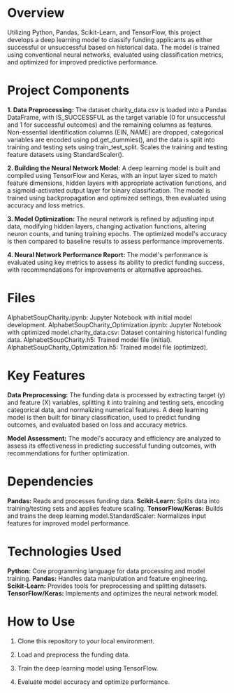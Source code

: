 # Overview

Utilizing Python, Pandas, Scikit-Learn, and TensorFlow, this project develops a deep learning model to classify funding applicants as either successful or unsuccessful based on historical data. The model is trained using conventional neural networks, evaluated using classification metrics, and optimized for improved predictive performance.

# Project Components

__1. Data Preprocessing:__ The dataset charity_data.csv is loaded into a Pandas DataFrame, with IS_SUCCESSFUL as the target variable (0 for unsuccessful and 1 for successful outcomes) and the remaining columns as features. Non-essential identification columns (EIN, NAME) are dropped, categorical variables are encoded using pd.get_dummies(), and the data is split into training and testing sets using train_test_split.
Scales the training and testing feature datasets using StandardScaler().

__2. Building the Neural Network Model:__ A deep learning model is built and compiled using TensorFlow and Keras, with an input layer sized to match feature dimensions, hidden layers with appropriate activation functions, and a sigmoid-activated output layer for binary classification. The model is trained using backpropagation and optimized settings, then evaluated using accuracy and loss metrics.

__3. Model Optimization:__ The neural network is refined by adjusting input data, modifying hidden layers, changing activation functions, altering neuron counts, and tuning training epochs. The optimized model's accuracy is then compared to baseline results to assess performance improvements.

__4. Neural Network Performance Report:__ The model's performance is evaluated using key metrics to assess its ability to predict funding success, with recommendations for improvements or alternative approaches.

# Files

AlphabetSoupCharity.ipynb: Jupyter Notebook with initial model development.
AlphabetSoupCharity_Optimization.ipynb: Jupyter Notebook with optimized 
model.charity_data.csv: Dataset containing historical funding data.
AlphabetSoupCharity.h5: Trained model file (initial).
AlphabetSoupCharity_Optimization.h5: Trained model file (optimized).

# Key Features

__Data Preprocessing:__ The funding data is processed by extracting target (y) and feature (X) variables, splitting it into training and testing sets, encoding categorical data, and normalizing numerical features. A deep learning model is then built for binary classification, used to predict funding outcomes, and evaluated based on loss and accuracy metrics.

__Model Assessment:__ The model's accuracy and efficiency are analyzed to assess its effectiveness in predicting successful funding outcomes, with recommendations for further optimization.

# Dependencies

__Pandas:__ Reads and processes funding data.
__Scikit-Learn:__ Splits data into training/testing sets and applies feature scaling.
__TensorFlow/Keras:__ Builds and trains the deep learning model.StandardScaler: Normalizes input features for improved model performance.

# Technologies Used

__Python:__ Core programming language for data processing and model training.
__Pandas:__ Handles data manipulation and feature engineering.
__Scikit-Learn:__ Provides tools for preprocessing and splitting datasets.
__TensorFlow/Keras:__ Implements and optimizes the neural network model.

# How to Use

1. Clone this repository to your local environment.

2. Load and preprocess the funding data.

3. Train the deep learning model using TensorFlow.

4. Evaluate model accuracy and optimize performance.

<!--Mod 21-->
